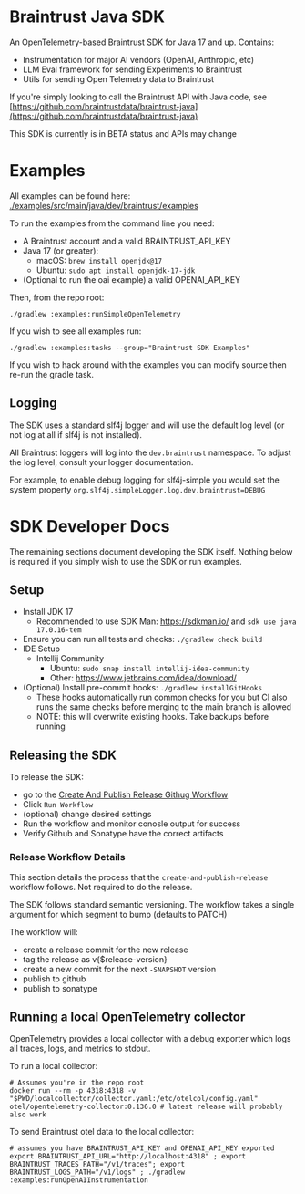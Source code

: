 # Braintrust Java SDK

An OpenTelemetry-based Braintrust SDK for Java 17 and up. Contains:

- Instrumentation for major AI vendors (OpenAI, Anthropic, etc)
- LLM Eval framework for sending Experiments to Braintrust
- Utils for sending Open Telemetry data to Braintrust

If you're simply looking to call the Braintrust API with Java code, see [https://github.com/braintrustdata/braintrust-java](https://github.com/braintrustdata/braintrust-java)

This SDK is currently is in BETA status and APIs may change

<!-- # Using the SDK in your code -->

<!-- *NOTE: The SDK has not published a release to maven yet. This section will not work until our first release is published* -->

<!-- build.gradle -->
<!-- ```gradle -->
<!-- dependencies { -->
<!--   implementation 'dev.braintrust:sdk:0.0.1' -->
<!-- } -->
<!-- ``` -->

# Examples

All examples can be found here: [./examples/src/main/java/dev/braintrust/examples](./examples/src/main/java/dev/braintrust/examples)

To run the examples from the command line you need:
- A Braintrust account and a valid BRAINTRUST_API_KEY
- Java 17 (or greater):
    - macOS: `brew install openjdk@17`
    - Ubuntu: `sudo apt install openjdk-17-jdk`
- (Optional to run the oai example) a valid OPENAI_API_KEY

Then, from the repo root:
```
./gradlew :examples:runSimpleOpenTelemetry
```

If you wish to see all examples run:
```
./gradlew :examples:tasks --group="Braintrust SDK Examples"
```

If you wish to hack around with the examples you can modify source then re-run the gradle task.

## Logging

The SDK uses a standard slf4j logger and will use the default log level (or not log at all if slf4j is not installed).

All Braintrust loggers will log into the `dev.braintrust` namespace. To adjust the log level, consult your logger documentation.

For example, to enable debug logging for slf4j-simple you would set the system property `org.slf4j.simpleLogger.log.dev.braintrust=DEBUG`

# SDK Developer Docs

The remaining sections document developing the SDK itself. Nothing below is required if you simply wish to use the SDK or run examples.

## Setup

- Install JDK 17
  - Recommended to use SDK Man: https://sdkman.io/ and `sdk use java 17.0.16-tem`
- Ensure you can run all tests and checks: `./gradlew check build`
- IDE Setup
  - Intellij Community
    - Ubuntu: `sudo snap install intellij-idea-community`
    - Other: https://www.jetbrains.com/idea/download/
- (Optional) Install pre-commit hooks: `./gradlew installGitHooks`
  - These hooks automatically run common checks for you but CI also runs the same checks before merging to the main branch is allowed
  - NOTE: this will overwrite existing hooks. Take backups before running

## Releasing the SDK

To release the SDK:
- go to the [Create And Publish Release Githug Workflow](https://github.com/braintrustdata/braintrust-x-java/actions/workflows/create-and-publish-release.yml)
- Click `Run Workflow`
- (optional) change desired settings
- Run the workflow and monitor conosle output for success
- Verify Github and Sonatype have the correct artifacts

<!-- ### Backing out a bad release -->
<!-- TODO -- document this -->

### Release Workflow Details
This section details the process that the `create-and-publish-release` workflow follows. Not required to do the release.

The SDK follows standard semantic versioning. The workflow takes a single argument for which segment to bump (defaults to PATCH)

The workflow will:
- create a release commit for the new release
- tag the release as v{$release-version}
- create a new commit for the next `-SNAPSHOT` version
- publish to github
- publish to sonatype

## Running a local OpenTelemetry collector

OpenTelemetry provides a local collector with a debug exporter which logs all traces, logs, and metrics to stdout.

To run a local collector:

```
# Assumes you're in the repo root
docker run --rm -p 4318:4318 -v "$PWD/localcollector/collector.yaml:/etc/otelcol/config.yaml" otel/opentelemetry-collector:0.136.0 # latest release will probably also work
```

To send Braintrust otel data to the local collector:

```
# assumes you have BRAINTRUST_API_KEY and OPENAI_API_KEY exported
export BRAINTRUST_API_URL="http://localhost:4318" ; export BRAINTRUST_TRACES_PATH="/v1/traces"; export BRAINTRUST_LOGS_PATH="/v1/logs" ; ./gradlew :examples:runOpenAIInstrumentation
```
